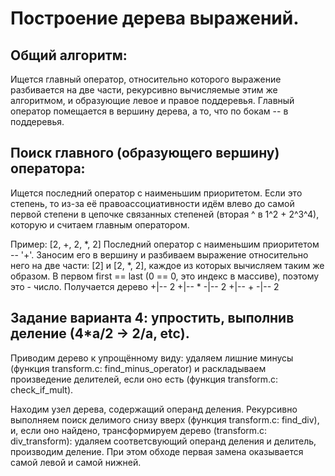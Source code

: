 # Построение дерева выражений.
## Общий алгоритм:
   Ищется главный оператор, относительно которого выражение разбивается на две
   части, рекурсивно вычисляемые этим же алгоритмом, и образующие левое и правое
   поддеревья.
   Главный оператор помещается в вершину дерева, а то, что по бокам -- в поддеревья.

## Поиск главного (образующего вершину) оператора:
   Ищется последний оператор с наименьшим приоритетом. Если это степень, то из-за
   её правоассоциативности идём влево до самой первой степени в цепочке связанных
   степеней (вторая ^ в 1^2 + 2^3^4), которую и считаем главным оператором.

Пример:
   \[2, +, 2, \*, 2]
   Последний оператор с наименьшим приоритетом -- '+'. Заносим его в вершину и
   разбиваем выражение относительно него на две части: \[2] и \[2, \*, 2], каждое из
   которых вычисляем таким же образом. В первом first == last (0 == 0, это индекс
   в массиве), поэтому это - число.
   Получается дерево
                            +|-- 2
            +|-- \*
                    -|-- 2
   +|-- +
            -|-- 2


## Задание варианта 4: упростить, выполнив деление (4\*a/2 -> 2/a, etc).
Приводим дерево к упрощённому виду: удаляем лишние минусы
(функция transform.c: find_minus_operator) и раскладываем произведение
делителей, если оно есть (функция transform.c: check_if_mult).
    
Находим узел дерева, содержащий операнд деления. Рекурсивно выполняем
поиск делимого снизу вверх (функция transform.c: find_div), и, если оно 
найдено, трансформируем дерево (transform.c: div_transform): удаляем 
соответсвующий операнд деления и делитель, производим деление.
При этом обходе первая замена оказывается самой левой и самой нижней.
